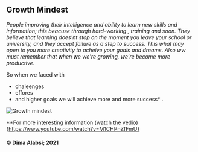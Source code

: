 ## Growth Mindest 

*People improving their intelligence and ability to learn new skills and information; this beacuse through hard-working , training and soon.*
*They believe that learning does'nt stop on the moment you leave your school or university, and they accept failure as a step to success*.
*This what may open to you more creativity to acheive your goals and dreams*.
*Also ww must remember that when we we're growing, we're become more productive.*

So when we faced with 
- chaleenges
- effores 
- and higher goals 
we will achieve more and more success*  .

![Growth mindest](https://mightifier.com/wp-content/uploads/2020/11/dreamstime_m_172148280-1080x675.jpg)

**For more interesting information (watch the vedio){https://www.youtube.com/watch?v=M1CHPnZfFmU}
  
#### &copy; Dima Alabsi; 2021 

